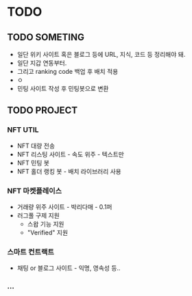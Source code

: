 # TODO

## TODO SOMETING
* 일단 위키 사이트 혹은 블로그 등에 URL, 지식, 코드 등 정리해야 돼.
* 일단 지갑 연동부터.
* 그리고 ranking code 백업 후 배치 적용
* ㅇ
* 민팅 사이트 작성 후 민팅봇으로 변환




## TODO PROJECT
### NFT UTIL
* NFT 대량 전송
* NFT 리스팅 사이트 - 속도 위주 - 텍스트만
* NFT 민팅 봇
* NFT 홀더 랭킹 봇 - 배치 라이브러리 사용

### NFT 마켓플레이스
* 거래량 위주 사이트 - 박리다매 - 0.1퍼
* 러그풀 구제 지원
  * 스왑 기능 지원
  * "Verified" 지원
### 스마트 컨트랙트
* 채팅 or 블로그 사이트 - 익명, 영속성 등..
### ...
